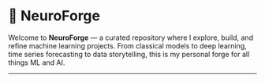 # 🧠 NeuroForge

Welcome to **NeuroForge** — a curated repository where I explore, build, and refine machine learning projects. From classical models to deep learning, time series forecasting to data storytelling, this is my personal forge for all things ML and AI.

---
